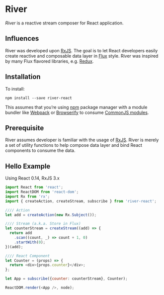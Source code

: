 # River

*River* is a reactive stream composer for React application.

## Influences

River was developed upon [RxJS](https://github.com/Reactive-Extensions/RxJS). The goal is to let React developers easily create reactive and composable data layer in [Flux](http://facebook.github.io/flux/) style. River was inspired by many Flux flavored libraries, e.g. [Redux](https://github.com/rackt/redux).

## Installation

To install:

```
npm install --save river-react
```

This assumes that you’re using [npm](http://npmjs.com/) package manager with a module bundler like [Webpack](http://webpack.github.io) or [Browserify](http://browserify.org/) to consume [CommonJS modules](http://webpack.github.io/docs/commonjs.html).

## Prerequisite

River assumes developer is familiar with the usage of [RxJS](https://github.com/Reactive-Extensions/RxJS). River is merely a set of utility functions to help compose data layer and bind React components to consume the data.

## Hello Example

Using React 0.14, RxJS 3.x

```js
import React from 'react';
import ReactDOM from 'react-dom';
import Rx from 'rx';
import { createAction, createStream, subscribe } from 'river-react';

//// Action
let add = createAction(new Rx.Subject());

//// Stream (a.k.a. Store in Flux)
let counterStream = createStream((add) => {
  return add
    .scan((count, _) => count + 1, 0)
    .startWith(0);
})(add);

//// React Component
let Counter = (props) => {
  return <div>{props.counter}</div>;
};

let App = subscribe({counter: counterStream}, Counter);

ReactDOM.render(<App />, node);
```
